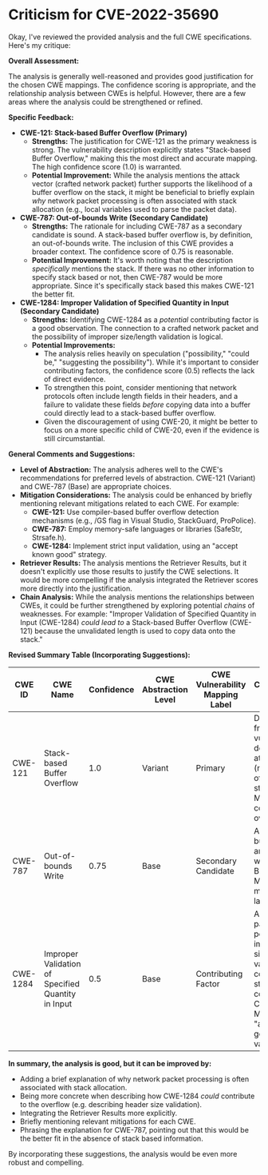 # Criticism for CVE-2022-35690

Okay, I've reviewed the provided analysis and the full CWE specifications. Here's my critique:

**Overall Assessment:**

The analysis is generally well-reasoned and provides good justification for the chosen CWE mappings. The confidence scoring is appropriate, and the relationship analysis between CWEs is helpful. However, there are a few areas where the analysis could be strengthened or refined.

**Specific Feedback:**

*   **CWE-121: Stack-based Buffer Overflow (Primary)**
    *   **Strengths:** The justification for CWE-121 as the primary weakness is strong. The vulnerability description explicitly states "Stack-based Buffer Overflow," making this the most direct and accurate mapping. The high confidence score (1.0) is warranted.
    *   **Potential Improvement:** While the analysis mentions the attack vector (crafted network packet) further supports the likelihood of a buffer overflow on the stack, it might be beneficial to briefly explain *why* network packet processing is often associated with stack allocation (e.g., local variables used to parse the packet data).
*   **CWE-787: Out-of-bounds Write (Secondary Candidate)**
    *   **Strengths:** The rationale for including CWE-787 as a secondary candidate is sound. A stack-based buffer overflow is, by definition, an out-of-bounds write. The inclusion of this CWE provides a broader context. The confidence score of 0.75 is reasonable.
    *   **Potential Improvement:** It's worth noting that the description *specifically* mentions the stack. If there was no other information to specify stack based or not, then CWE-787 would be more appropriate. Since it's specifically stack based this makes CWE-121 the better fit.
*   **CWE-1284: Improper Validation of Specified Quantity in Input (Secondary Candidate)**
    *   **Strengths:** Identifying CWE-1284 as a *potential* contributing factor is a good observation. The connection to a crafted network packet and the possibility of improper size/length validation is logical.
    *   **Potential Improvements:**
        *   The analysis relies heavily on speculation ("possibility," "could be," "suggesting the possibility"). While it's important to consider contributing factors, the confidence score (0.5) reflects the lack of direct evidence.
        *   To strengthen this point, consider mentioning that network protocols often include length fields in their headers, and a failure to validate these fields *before* copying data into a buffer could directly lead to a stack-based buffer overflow.
        *   Given the discouragement of using CWE-20, it might be better to focus on a more specific child of CWE-20, even if the evidence is still circumstantial.

**General Comments and Suggestions:**

*   **Level of Abstraction:** The analysis adheres well to the CWE's recommendations for preferred levels of abstraction. CWE-121 (Variant) and CWE-787 (Base) are appropriate choices.
*   **Mitigation Considerations:** The analysis could be enhanced by briefly mentioning relevant mitigations related to each CWE. For example:
    *   **CWE-121:** Use compiler-based buffer overflow detection mechanisms (e.g., /GS flag in Visual Studio, StackGuard, ProPolice).
    *   **CWE-787:** Employ memory-safe languages or libraries (SafeStr, Strsafe.h).
    *   **CWE-1284:** Implement strict input validation, using an "accept known good" strategy.
*   **Retriever Results:** The analysis mentions the Retriever Results, but it doesn't explicitly use those results to justify the CWE selections. It would be more compelling if the analysis integrated the Retriever scores more directly into the justification.
*   **Chain Analysis:** While the analysis mentions the relationships between CWEs, it could be further strengthened by exploring potential *chains* of weaknesses. For example: "Improper Validation of Specified Quantity in Input (CWE-1284) *could lead to* a Stack-based Buffer Overflow (CWE-121) because the unvalidated length is used to copy data onto the stack."

**Revised Summary Table (Incorporating Suggestions):**

| CWE ID  | CWE Name                                      | Confidence | CWE Abstraction Level | CWE Vulnerability Mapping Label | CWE-Vulnerability Mapping Notes                                                                                                                                                                                                                                                                                                 |
| ------- | --------------------------------------------- | ---------- | --------------------- | ------------------------------- | --------------------------------------------------------------------------------------------------------------------------------------------------------------------------------------------------------------------------------------------------------------------------------------------------------------------------------------- |
| CWE-121 | Stack-based Buffer Overflow                   | 1.0        | Variant               | Primary                         | Direct evidence from the vulnerability description. The attack vector (network packet) often involves stack allocation. Mitigations include compiler-based overflow detection.                                                                                                                                                              |
| CWE-787 | Out-of-bounds Write                             | 0.75       | Base                  | Secondary Candidate           | A stack-based buffer overflow is an out-of-bounds write by definition. Broader context. Mitigations include memory-safe languages/libraries.                                                                                                                                                                                               |
| CWE-1284 | Improper Validation of Specified Quantity in Input | 0.5        | Base                  | Contributing Factor          | A crafted network packet suggests potential for improper size/length validation *before* copying data to a stack buffer. This could *lead to* the CWE-121.  Mitigations include "accept known good" input validation.                                                                                                                 |

**In summary, the analysis is good, but it can be improved by:**

*   Adding a brief explanation of why network packet processing is often associated with stack allocation.
*   Being more concrete when describing how CWE-1284 *could* contribute to the overflow (e.g. describing header size validation).
*   Integrating the Retriever Results more explicitly.
*   Briefly mentioning relevant mitigations for each CWE.
*   Phrasing the explanation for CWE-787, pointing out that this would be the better fit in the absence of stack based information.

By incorporating these suggestions, the analysis would be even more robust and compelling.